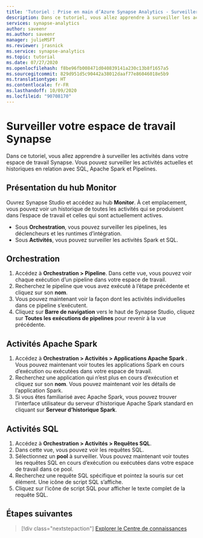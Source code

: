 ```yaml
---
title: 'Tutoriel : Prise en main d’Azure Synapse Analytics - Surveiller votre espace de travail Synapse'
description: Dans ce tutoriel, vous allez apprendre à surveiller les activités dans votre espace de travail Synapse.
services: synapse-analytics
author: saveenr
ms.author: saveenr
manager: julieMSFT
ms.reviewer: jrasnick
ms.service: synapse-analytics
ms.topic: tutorial
ms.date: 07/27/2020
ms.openlocfilehash: f8be96fb008471d040839141a230c13b8f1657a5
ms.sourcegitcommit: 829d951d5c90442a38012daaf77e86046018e5b9
ms.translationtype: HT
ms.contentlocale: fr-FR
ms.lasthandoff: 10/09/2020
ms.locfileid: "90708170"
---
```

# <a name="monitor-your-synapse-workspace"></a>Surveiller votre espace de travail Synapse

Dans ce tutoriel, vous allez apprendre à surveiller les activités dans votre espace de travail Synapse. Vous pouvez surveiller les activités actuelles et historiques en relation avec SQL, Apache Spark et Pipelines. 

## <a name="introduction-to-the-monitor-hub"></a>Présentation du hub Monitor

Ouvrez Synapse Studio et accédez au hub **Monitor**. À cet emplacement, vous pouvez voir un historique de toutes les activités qui se produisent dans l’espace de travail et celles qui sont actuellement actives. 

* Sous **Orchestration**, vous pouvez surveiller les pipelines, les déclencheurs et les runtimes d’intégration.
* Sous **Activités**, vous pouvez surveiller les activités Spark et SQL. 

## <a name="orchestration"></a>Orchestration

1. Accédez à **Orchestration > Pipeline**. Dans cette vue, vous pouvez voir chaque exécution d’un pipeline dans votre espace de travail. 
1. Recherchez le pipeline que vous avez exécuté à l’étape précédente et cliquez sur son **nom**.
1. Vous pouvez maintenant voir la façon dont les activités individuelles dans ce pipeline s’exécutent.
1. Cliquez sur **Barre de navigation** vers le haut de Synapse Studio, cliquez sur **Toutes les exécutions de pipelines** pour revenir à la vue précédente.

## <a name="apache-spark-activities"></a>Activités Apache Spark

1. Accédez à **Orchestration > Activités > Applications Apache Spark** . Vous pouvez maintenant voir toutes les applications Spark en cours d’exécution ou exécutées dans votre espace de travail.
1. Recherchez une application qui n’est plus en cours d’exécution et cliquez sur son **nom**. Vous pouvez maintenant voir les détails de l’application Spark.
1. Si vous êtes familiarisé avec Apache Spark, vous pouvez trouver l’interface utilisateur du serveur d’historique Apache Spark standard en cliquant sur **Serveur d’historique Spark**.

## <a name="sql-activities"></a>Activités SQL

1. Accédez à **Orchestration > Activités > Requêtes SQL**.
1. Dans cette vue, vous pouvez voir les requêtes SQL.
1. Sélectionnez un **pool** à surveiller. Vous pouvez maintenant voir toutes les requêtes SQL en cours d’exécution ou exécutées dans votre espace de travail dans ce pool.
1. Recherchez une requête SQL spécifique et pointez la souris sur cet élément. Une icône de script SQL s’affiche.
1. Cliquez sur l’icône de script SQL pour afficher le texte complet de la requête SQL.

## <a name="next-steps"></a>Étapes suivantes

> [!div class="nextstepaction"]
> [Explorer le Centre de connaissances](get-started-knowledge-center.md)
